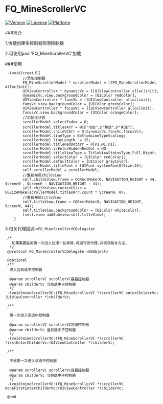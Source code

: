 # FQ_MineScrollerVC
[![Version](https://img.shields.io/cocoapods/v/FQ_MineScrollerVC.svg?style=flat)](http://cocoapods.org/pods/FQ_MineScrollerVC)
[![License](https://img.shields.io/cocoapods/l/FQ_MineScrollerVC.svg?style=flat)](http://cocoapods.org/pods/FQ_MineScrollerVC)
[![Platform](https://img.shields.io/cocoapods/p/FQ_MineScrollerVC.svg?style=flat)](http://cocoapods.org/pods/FQ_MineScrollerVC)

###简介

1.快捷创建多控制器侧滑控制器

2.可使用pod 'FQ_MineScrollerVC'加载

###使用

     -(void)creatUI{
            //添加控制器
            FQ_MineScrollerModel * scrollerModel = [[FQ_MineScrollerModel alloc]init];
            UIViewController * dynamicVc = [[UIViewController alloc]init];
            dynamicVc.view.backgroundColor = [UIColor redColor];
            UIViewController * fansVc = [[UIViewController alloc]init];
            fansVc.view.backgroundColor = [UIColor greenColor];
            UIViewController * focusVc = [[UIViewController alloc]init];
            focusVc.view.backgroundColor = [UIColor orangeColor];
            //初始化状态
            scrollerModel.selectIndex = 0;
            scrollerModel.titlesArr = @[@"动态",@"粉丝",@"关注"];
            scrollerModel.childVCArr = @[dynamicVc,fansVc,focusVc];
            scrollerModel.lineType = BottomLineTypeScaling;
            scrollerModel.lineLength  = 15;
            scrollerModel.titleRedDotArr = @[@1,@1,@1];
            scrollerModel.isEnterHiddenRedDot = NO;
            scrollerModel.titleViewType = TitleViewStatusType_Full_Right;
            scrollerModel.selectColor = [UIColor redColor];
            scrollerModel.defaultColor = [UIColor grayColor];
            scrollerModel.titleFont = [UIFont systemFontOfSize:15];
            self.scrollerModel = scrollerModel;
            //重新布局childview
            self.childsView.frame = CGRectMake(0, NAVIGATION_HEIGHT + 44, ScreenW , ScreenH - NAVIGATION_HEIGHT - 44);
            self.childsView.contentSize = CGSizeMake(scrollerModel.titlesArr.count * ScreenW, 0);
            //重新布局titleView
            self.titleView.frame = CGRectMake(0, NAVIGATION_HEIGHT, ScreenW, 44);
            self.titleView.backgroundColor = [UIColor whiteColor];
            [self.view addSubview:self.titleView];
        }
3.相关代理回调:`<FQ_MineScrollerVCDelegate>`

     /*
       如果需要监听第一次进入处理一些事情.可遵守该代理.并实现相关方法.
      */
     @protocol FQ_MineScrollerVCDelegate <NSObject>

     @optional
     /**
      进入当前选中控制器

      @param scrollerVC scrollerVC容器控制器
      @param childerVc 当前选中子控制器
      */
     -(void)mineScrollerVC:(FQ_MineScrollerVC *)scrollerVC enterChilderVc:(UIViewController *)childerVc;

     /**

      第一次进入该选中控制器

      @param scrollerVC scrollerVC容器控制器
      @param childerVc 当前选中子控制器
      */
     -(void)mineScrollerVC:(FQ_MineScrollerVC *)scrollerVC firstEnterChilderVc:(UIViewController *)childerVc;

     /**

      不是第一次进入该选中控制器

      @param scrollerVC scrollerVC容器控制器
      @param childerVc 当前选中子控制器
      */
     -(void)mineScrollerVC:(FQ_MineScrollerVC *)scrollerVC noneFirstEnterChilderVc:(UIViewController *)childerVc;

     @end
